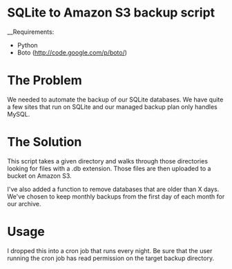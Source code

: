 # SQLite to Amazon S3 backup script

__Requirements:
* Python
* Boto (http://code.google.com/p/boto/)

# The Problem

We needed to automate the backup of our SQLite databases.  We have quite a few sites that run on SQLite and our managed backup plan only handles MySQL.

# The Solution

This script takes a given directory and walks through those directories looking for files with a .db extension.  Those files are then uploaded to a bucket on Amazon S3.

I've also added a function to remove databases that are older than X days.  We've chosen to keep monthly backups from the first day of each month for our archive.

# Usage

I dropped this into a cron job that runs every night.  Be sure that the user running the cron job has read permission on the target backup directory.
